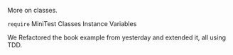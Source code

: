 More on classes.

`require`
MiniTest
Classes
Instance Variables

We Refactored the book example from yesterday and extended it,
  all using TDD.
